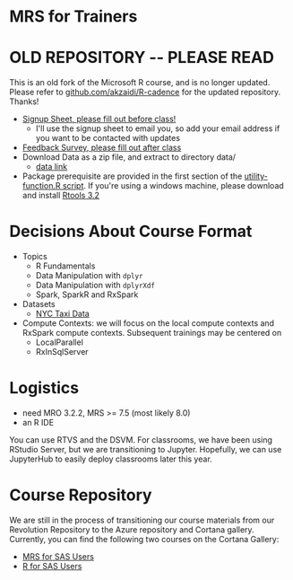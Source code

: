 MRS for Trainers
================

# OLD REPOSITORY -- PLEASE READ

This is an old fork of the Microsoft R course, and is no longer updated. Please refer to [github.com/akzaidi/R-cadence](https://github.com/akzaidi/R-cadence) for the updated repository. Thanks!

+ [Signup Sheet, please fill out before class!](https://onedrive.live.com/redir?resid=38B5EC7C9195C01B!224&authkey=!ABNM-z62PPZ2KC8&ithint=file%2cxlsx)
    * I'll use the signup sheet to email you, so add your email address if you want to be contacted with updates
+ [Feedback Survey, please fill out after class](https://www.surveymonkey.com/r/HZFVHR8)
+ Download Data as a zip file, and extract to directory data/
    * [data link](https://alizaidi.blob.core.windows.net/training/data.zip)
+ Package prerequisite are provided in the first section of the [utility-function.R script](https://github.com/akzaidi/MRS-for-trainers/blob/master/R/utility-functions.R#L2). If you're using a windows machine, please download and install [Rtools 3.2](https://cran.r-project.org/bin/windows/Rtools/)

# Decisions About Course Format

+ Topics
    * R Fundamentals
    * Data Manipulation with `dplyr`
    * Data Manipulation with `dplyrXdf`
    * Spark, SparkR and RxSpark
+ Datasets
    * [NYC Taxi Data](http://www.andresmh.com/nyctaxitrips/)
+ Compute Contexts: we will focus on the local compute contexts and RxSpark compute contexts. Subsequent trainings may be centered on
    * LocalParallel
    * RxInSqlServer

# Logistics
+ need MRO 3.2.2, MRS >= 7.5 (most likely 8.0)
+ an R IDE

You can use RTVS and the DSVM. For classrooms, we have been using RStudio Server, but we are transitioning to Jupyter. Hopefully, we can use JupyterHub to easily deploy classrooms later this year.

# Course Repository

We are still in the process of transitioning our course materials from our Revolution Repository to the Azure repository and Cortana gallery. Currently, you can find the following two courses on the Cortana Gallery:

* [MRS for SAS Users](https://github.com/Azure/Cortana-Intelligence-Gallery-Content/blob/master/Tutorials/MRS-for-SAS-Users/MRS%20for%20SAS%20Users.md)
* [R for SAS Users](https://github.com/Azure/Cortana-Intelligence-Gallery-Content/blob/master/Tutorials/R-for-SAS-Users/R%20for%20SAS%20Users.md)


